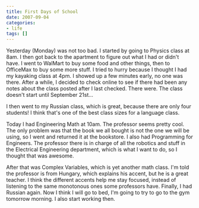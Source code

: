 ```yaml
---
title: First Days of School
date: 2007-09-04
categories:
- life
tags: []
---
```

Yesterday (Monday) was not too bad. I started by going to Physics class at 8am. I then got back to the apartment to figure out what I had or didn't have. I went to WalMart to buy some food and other things, then to OfficeMax to buy some more stuff. I tried to hurry because I thought I had my kayaking class at 4pm. I showed up a few minutes early, no one was there. After a while, I decided to check online to see if there had been any notes about the class posted after I last checked. There were. The class doesn't start until September 21st...

I then went to my Russian class, which is great, because there are only four students! I think that's one of the best class sizes for a language class.

Today I had Engineering Math at 10am. The professor seems pretty cool. The only problem was that the book we all bought is not the one we will be using, so I went and returned it at the bookstore. I also had Programming for Engineers. The professor there is in charge of all the robotics and stuff in the Electrical Engineering department, which is what I want to do, so I thought that was awesome.

After that was Complex Variables, which is yet another math class. I'm told the professor is from Hungary, which explains his accent, but he is a great teacher. I think the different accents help me stay focused, instead of listening to the same monotonous ones some professors have. Finally, I had Russian again. Now I think I will go to bed, I'm going to try to go to the gym tomorrow morning. I also start working then.
